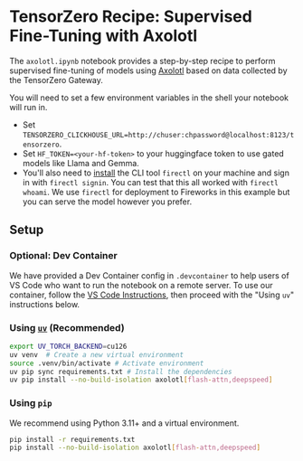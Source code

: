 # TensorZero Recipe: Supervised Fine-Tuning with Axolotl

The `axolotl.ipynb` notebook provides a step-by-step recipe to perform supervised fine-tuning of models using [Axolotl](https://axolotl.ai/#learnmore) based on data collected by the TensorZero Gateway.

You will need to set a few environment variables in the shell your notebook will run in.
- Set `TENSORZERO_CLICKHOUSE_URL=http://chuser:chpassword@localhost:8123/tensorzero`.
- Set `HF_TOKEN=<your-hf-token>` to your huggingface token to use gated models like Llama and Gemma.
- You'll also need to [install](https://docs.fireworks.ai/tools-sdks/firectl/firectl) the CLI tool `firectl` on your machine and sign in with `firectl signin`. You can test that this all worked with `firectl whoami`. We use `firectl` for deployment to Fireworks in this example but you can serve the model however you prefer.

## Setup

### Optional: Dev Container

We have provided a Dev Container config in `.devcontainer` to help users of VS Code who want to run the notebook on a remote server.
To use our container, follow the [VS Code Instructions](https://code.visualstudio.com/docs/devcontainers/containers#_open-a-folder-on-a-remote-ssh-host-in-a-container), then proceed with the "Using `uv`" instructions below.

### Using [`uv`](https://github.com/astral-sh/uv) (Recommended)

```bash
export UV_TORCH_BACKEND=cu126
uv venv  # Create a new virtual environment
source .venv/bin/activate # Activate environment
uv pip sync requirements.txt # Install the dependencies
uv pip install --no-build-isolation axolotl[flash-attn,deepspeed]
```

### Using `pip`

We recommend using Python 3.11+ and a virtual environment.

```bash
pip install -r requirements.txt
pip install --no-build-isolation axolotl[flash-attn,deepspeed]
```
